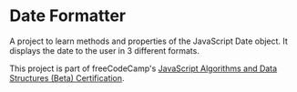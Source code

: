 # Date Formatter

A project to learn methods and properties of the JavaScript Date object. It displays the date to the user in 3 different formats.

This project is part of freeCodeCamp's [JavaScript Algorithms and Data Structures (Beta) Certification](https://www.freecodecamp.org/learn/javascript-algorithms-and-data-structures-v8/).